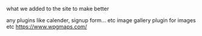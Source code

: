 
what we added to the site to make better

any plugins like calender, signup form... etc
image gallery plugin for images
etc
https://www.wpgmaps.com/

